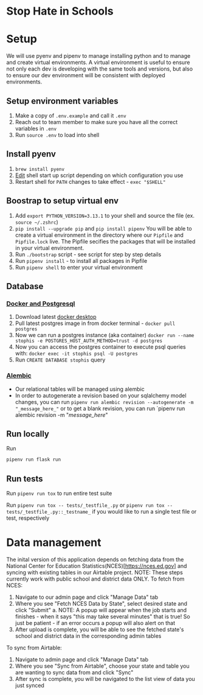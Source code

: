 # Stop Hate in Schools

# Setup
We will use pyenv and pipenv to manage installing python and to manage and create virtual environments. A virtual environment is useful to ensure not only each dev is developing with the same tools and versions, but also to ensure our dev environment will be consistent with deployed environments.

## Setup environment variables
1. Make a copy of `.env.example` and call it `.env`
2. Reach out to team member to make sure you have all the correct variables in `.env`
3. Run `source .env` to load into shell

## Install pyenv
1. `brew install pyenv`
2. [Edit](https://github.com/pyenv/pyenv?tab=readme-ov-file#b-set-up-your-shell-environment-for-pyenv) shell start up script depending on which configuration you use
3. Restart shell for `PATH` changes to take effect - `exec "$SHELL"`

## Boostrap to setup virtual env
1. Add `export PYTHON_VERSION=3.13.1` to your shell and source the file (ex. `source ~/.zshrc`)
2. `pip install --upgrade pip` and `pip install pipenv`
You will be able to create a virtual environment in the directory where our `Pipfile` and `Pipfile.lock` live. The Pipfile secifies the packages that will be installed in your virtual environment.
3. Run `./bootstrap` script - see script for step by step details
4. Run `pipenv install` - to install all packages in Pipfile
5. Run `pipenv shell` to enter your virtual environment

## Database
### [Docker and Postgresql](https://www.docker.com/blog/how-to-use-the-postgres-docker-official-image/)
1. Download latest [docker desktop](https://www.docker.com/products/docker-desktop/)
2. Pull latest postgres image in from docker terminal - `docker pull postgres`
3. Now we can run a postgres instance (aka container) `docker run --name stophis -e POSTGRES_HOST_AUTH_METHOD=trust -d postgres`
4. Now you can access the postgres container to execute psql queries with: `docker exec -it stophis psql -U postgres`
5. Run `CREATE DATABASE stophis` query

### [Alembic](https://alembic.sqlalchemy.org/en/latest/front.html)
- Our relational tables will be managed using alembic
- In order to autogenerate a revision based on your sqlalchemy model changes, you can run `pipenv run alembic revision --autogenerate -m "_message_here_"`
	or to get a blank revision, you can run `pipenv run alembic revision -m "_message_here_"

## Run locally
Run

```bash
pipenv run flask run
```

## Run tests
Run `pipenv run tox` to run entire test suite

Run `pipenv run tox -- tests/_testfile_.py` or `pipenv run tox --tests/_testfile_.py::_testname_` if you would like to run a single test file or test, respectively

# Data management
The inital version of this application depends on fetching data from the National Center for Education Statistics(NCES)[https://nces.ed.gov] and syncing with existing tables in our Airtable project. NOTE: These steps currently work with public school and district data ONLY.
To fetch from NCES:
1. Navigate to our admin page and click "Manage Data" tab
2. Where you see "Fetch NCES Data by State", select desired state and click "Submit"
	a. NOTE: A popup will appear when the job starts and finishes - when it says "this may take several minutes" that is true! So just be patient - if an error occurs a popup will also alert on that
3. After upload is complete, you will be able to see the fetched state's school and district data in the corresponding admin tables

To sync from Airtable:
1. Navigate to admin page and click "Manage Data" tab
2. Where you see "Sync from Airtable", choose your state and table you are wanting to sync data from and click "Sync"
3. After sync is complete, you will be navigated to the list view of data you just synced

